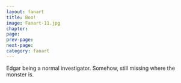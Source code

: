 ```yaml
---
layout: fanart
title: Boo!
image: Fanart-11.jpg
chapter: 
page: 
prev-page:
next-page: 
category: fanart
---
```

Edgar being a normal investigator. Somehow, still missing where the monster is. 

